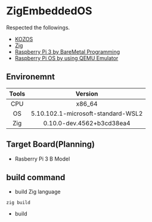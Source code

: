 # ZigEmbeddedOS

Respected the followings.

* [KOZOS](http://kozos.jp/kozos/)
* [Zig](https://ziglang.org/ja/learn/)
* [Raspberry Pi 3 by BareMetal Programming](https://qiita.com/fireflower0/items/47ed5bf9af5bf156a649)
* [Raspberry Pi OS by using QEMU Emulator](https://qiita.com/yaju/items/4bf9e39416e0cb1bdaa9#%E3%81%AF%E3%81%98%E3%82%81%E3%81%AB)

## Environemnt

|Tools|Version|
|:---:|:---:|
|CPU|x86_64|
|OS|5.10.102.1-microsoft-standard-WSL2|
|Zig|0.10.0-dev.4562+b3cd38ea4|

## Target Board(Planning)

* Rasberry Pi 3 B Model

## build command

* build Zig language

```console
zig build
```

* build 